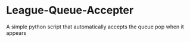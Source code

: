 # League-Queue-Accepter
A simple python script that automatically accepts the queue pop when it appears
